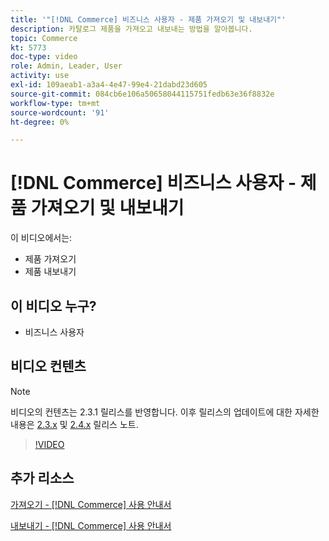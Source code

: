 ```yaml
---
title: '"[!DNL Commerce] 비즈니스 사용자 - 제품 가져오기 및 내보내기"'
description: 카탈로그 제품을 가져오고 내보내는 방법을 알아봅니다.
topic: Commerce
kt: 5773
doc-type: video
role: Admin, Leader, User
activity: use
exl-id: 109aeab1-a3a4-4e47-99e4-21dabd23d605
source-git-commit: 084cb6e106a50658044115751fedb63e36f8832e
workflow-type: tm+mt
source-wordcount: '91'
ht-degree: 0%

---
```


# [!DNL Commerce] 비즈니스 사용자 - 제품 가져오기 및 내보내기

이 비디오에서는:

- 제품 가져오기
- 제품 내보내기

## 이 비디오 누구?

- 비즈니스 사용자

## 비디오 컨텐츠

>[!NOTE]
>
>비디오의 컨텐츠는 2.3.1 릴리스를 반영합니다. 이후 릴리스의 업데이트에 대한 자세한 내용은 [ 2.3.x](https://devdocs.magento.com/guides/v2.3/release-notes/bk-release-notes.html) 및 [2.4.x](https://devdocs.magento.com/guides/v2.4/release-notes/bk-release-notes.html) 릴리스 노트.

>[!VIDEO](https://video.tv.adobe.com/v/35958?quality=12&learn=on)

## 추가 리소스

[가져오기 - [!DNL Commerce] 사용 안내서](https://docs.magento.com/user-guide/system/data-import.html)

[내보내기 - [!DNL Commerce] 사용 안내서](https://docs.magento.com/user-guide/system/data-export.html)
